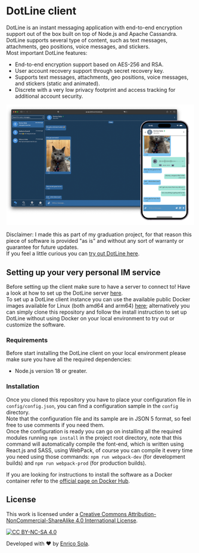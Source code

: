 # DotLine client

DotLine is an instant messaging application with end-to-end encryption support out of the box built on top of Node.js and Apache Cassandra. <br />
DotLine supports several type of content, such as text messages, attachments, geo positions, voice messages, and stickers.  <br />
Most important DotLine features:

- End-to-end encryption support based on AES-256 and RSA.
- User account recovery support through secret recovery key.
- Supports text messages, attachments, geo positions, voice messages, and stickers (static and animated).
- Discrete with a very low privacy footprint and access tracking for additional account security.

![DotLine preview](./images/preview.png)

Disclaimer: I made this as part of my graduation project, for that reason this piece of software is provided "as is" and without any sort of warranty or guarantee for future updates. <br />
If you feel a little curious you can [try out DotLine here](https://dotline.enricosola.dev).

## Setting up your very personal IM service

Before setting up the client make sure to have a server to connect to! Have a look at how to set up the DotLine server [here](https://github.com/RyanJ93/dotline-server). <br />
To set up a DotLine client instance you can use the available public Docker images available for Linux (both amd64 and arm64) [here](https://hub.docker.com/r/enricosola/dotline-client); alternatively you can simply clone this repository and follow the install instruction to set up DotLine without using Docker on your local environment to try out or customize the software.


### Requirements

Before start installing the DotLine client on your local environment please make sure you have all the required dependencies:

- Node.js version 18 or greater.

### Installation

Once you cloned this repository you have to place your configuration file in `config/config.json`, you can find a configuration sample in the `config` directory. <br />
Note that the configuration file and its sample are in JSON 5 format, so feel free to use comments if you need them. <br />
Once the configuration is ready you can go on installing all the required modules running `npm install` in the project root directory, note that this command will automatically compile the font-end, which is written using React.js and SASS, using WebPack, of course you can compile it every time you need using those commands: `npm run webpack-dev` (for development builds) and `npm run webpack-prod` (for production builds). <br />

If you are looking for instructions to install the software as a Docker container refer to the [official page on Docker Hub](https://hub.docker.com/r/enricosola/dotline-client).


## License

This work is licensed under a
[Creative Commons Attribution-NonCommercial-ShareAlike 4.0 International License][cc-by-nc-sa].

[![CC BY-NC-SA 4.0][cc-by-nc-sa-image]][cc-by-nc-sa]

[cc-by-nc-sa]: http://creativecommons.org/licenses/by-nc-sa/4.0/
[cc-by-nc-sa-image]: https://licensebuttons.net/l/by-nc-sa/4.0/88x31.png
[cc-by-nc-sa-shield]: https://img.shields.io/badge/License-CC%20BY--NC--SA%204.0-lightgrey.svg

Developed with ❤️ by [Enrico Sola](https://www.enricosola.dev).
